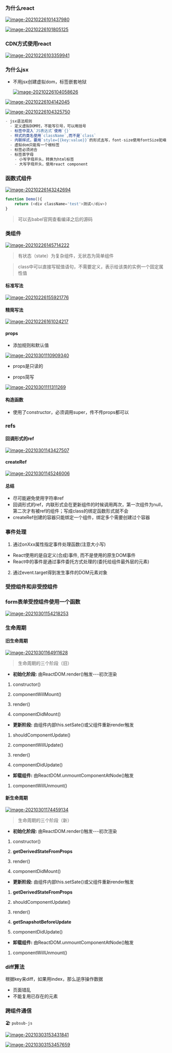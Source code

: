 ### 为什么react

<a data-fancybox title="image-20210226101437980" href="https://skyxchen-1302304787.cos.ap-chongqing.myqcloud.com/markdown/image-20210226101507286.png">![image-20210226101437980](https://skyxchen-1302304787.cos.ap-chongqing.myqcloud.com/markdown/image-20210226101507286.png)</a>

<a data-fancybox title="image-20210226101805125" href="https://skyxchen-1302304787.cos.ap-chongqing.myqcloud.com/markdown/image-20210226101805125.png">![image-20210226101805125](https://skyxchen-1302304787.cos.ap-chongqing.myqcloud.com/markdown/image-20210226101805125.png)</a>

### CDN方式使用react

<a data-fancybox title="image-20210226103359941" href="https://skyxchen-1302304787.cos.ap-chongqing.myqcloud.com/markdown/image-20210226103359941.png">![image-20210226103359941](https://skyxchen-1302304787.cos.ap-chongqing.myqcloud.com/markdown/image-20210226103359941.png)</a>

### 为什么jsx

- 不用jsx创建虚拟dom，标签嵌套地狱

  <a data-fancybox title="image-20210226104058626" href="https://skyxchen-1302304787.cos.ap-chongqing.myqcloud.com/markdown/image-20210226104058626.png">![image-20210226104058626](https://skyxchen-1302304787.cos.ap-chongqing.myqcloud.com/markdown/image-20210226104058626.png)</a>

<a data-fancybox title="image-20210226104142045" href="https://skyxchen-1302304787.cos.ap-chongqing.myqcloud.com/markdown/image-20210226104142045.png">![image-20210226104142045](https://skyxchen-1302304787.cos.ap-chongqing.myqcloud.com/markdown/image-20210226104142045.png)</a>

<a data-fancybox title="image-20210226104325750" href="https://skyxchen-1302304787.cos.ap-chongqing.myqcloud.com/markdown/image-20210226104325750.png">![image-20210226104325750](https://skyxchen-1302304787.cos.ap-chongqing.myqcloud.com/markdown/image-20210226104325750.png)</a>

```js
- jsx语法规则
  - 定义虚拟DOM时，不能写引号，可以用括号
  - 标签中混入`JS表达式`使用`{}`
  - 样式的类名使用`className`,而不是`class`
  - 内联样式，要用`style={{key:value}}`的形式去写，font-size使用fontSize驼峰形式
  - 虚拟dom只能有一个根标签
  - 标签必须闭合
  - 标签首字母
    - 小写字母开头，转换为html标签
    - 大写字母开头，使用react component
```
### 函数式组件

<a data-fancybox title="image-20210226143242694" href="https://skyxchen-1302304787.cos.ap-chongqing.myqcloud.com/markdown/image-20210226143242694.png">![image-20210226143242694](https://skyxchen-1302304787.cos.ap-chongqing.myqcloud.com/markdown/image-20210226143242694.png)</a>

```js
function Demo(){
	return (<div className='test'>测试</div>)
}
```



> 可以去babel官网查看编译之后的源码

### 类组件

<a data-fancybox title="image-20210226145714222" href="https://skyxchen-1302304787.cos.ap-chongqing.myqcloud.com/markdown/image-20210226145714222.png">![image-20210226145714222](https://skyxchen-1302304787.cos.ap-chongqing.myqcloud.com/markdown/image-20210226145714222.png)</a>

> 有状态（state）为复杂组件，无状态为简单组件

> class中可以直接写赋值语句，不需要定义，表示给该类的实例一个固定属性值

#### 标准写法

<a data-fancybox title="image-20210226155921776" href="https://skyxchen-1302304787.cos.ap-chongqing.myqcloud.com/markdown/image-20210226155921776.png">![image-20210226155921776](https://skyxchen-1302304787.cos.ap-chongqing.myqcloud.com/markdown/image-20210226155921776.png)</a>

#### 精简写法

<a data-fancybox title="image-20210226161024217" href="https://skyxchen-1302304787.cos.ap-chongqing.myqcloud.com/markdown/image-20210226161024217.png">![image-20210226161024217](https://skyxchen-1302304787.cos.ap-chongqing.myqcloud.com/markdown/image-20210226161024217.png)</a>

#### props

- 添加规则和默认值

<a data-fancybox title="image-20210301110909340" href="https://skyxchen-1302304787.cos.ap-chongqing.myqcloud.com/markdown/image-20210301110909340.png">![image-20210301110909340](https://skyxchen-1302304787.cos.ap-chongqing.myqcloud.com/markdown/image-20210301110909340.png)</a>

- props是只读的

- props简写

<a data-fancybox title="image-20210301111311269" href="https://skyxchen-1302304787.cos.ap-chongqing.myqcloud.com/markdown/image-20210301111311269.png">![image-20210301111311269](https://skyxchen-1302304787.cos.ap-chongqing.myqcloud.com/markdown/image-20210301111311269.png)</a>

#### 构造函数

- 使用了constructor，必须调用super，传不传props都可以

### refs

#### 回调形式的ref

<a data-fancybox title="image-20210301143427507" href="https://skyxchen-1302304787.cos.ap-chongqing.myqcloud.com/markdown/image-20210301143427507.png">![image-20210301143427507](https://skyxchen-1302304787.cos.ap-chongqing.myqcloud.com/markdown/image-20210301143427507.png)</a>

#### createRef

<a data-fancybox title="image-20210301145246006" href="https://skyxchen-1302304787.cos.ap-chongqing.myqcloud.com/markdown/image-20210301145246006.png">![image-20210301145246006](https://skyxchen-1302304787.cos.ap-chongqing.myqcloud.com/markdown/image-20210301145246006.png)</a>

#### 总结

- 尽可能避免使用字符串ref
- 回调形式的ref，内联形式会在更新组件的时候调用两次，第一次组件为null，第二次才有被ref的组件；写成class的绑定函数形式就不会
- createRef创建的容器只能绑定一个组件，绑定多个需要创建过个容器

### 事件处理

1. 通过onXxx属性指定事件处理函数(注意大小写)

- React使用的是自定义(合成)事件, 而不是使用的原生DOM事件
- React中的事件是通过事件委托方式处理的(委托给组件最外层的元素)

2. 通过event.target得到发生事件的DOM元素对象

### 受控组件和非受控组件

### form表单受控组件使用一个函数

<a data-fancybox title="image-20210301154218253" href="https://skyxchen-1302304787.cos.ap-chongqing.myqcloud.com/markdown/image-20210301154218253.png">![image-20210301154218253](https://skyxchen-1302304787.cos.ap-chongqing.myqcloud.com/markdown/image-20210301154218253.png)</a>

### 生命周期

#### 旧生命周期

<a data-fancybox title="image-20210301164911628" href="https://skyxchen-1302304787.cos.ap-chongqing.myqcloud.com/markdown/image-20210301164911628.png">![image-20210301164911628](https://skyxchen-1302304787.cos.ap-chongqing.myqcloud.com/markdown/image-20210301164911628.png)</a>

>  生命周期的三个阶段（旧）

- **初始化阶段:** 由ReactDOM.render()触发---初次渲染

1.   constructor()

2.   componentWillMount()

3.   render()

4.   componentDidMount()

- **更新阶段:** 由组件内部this.setSate()或父组件重新render触发

1.   shouldComponentUpdate()

2.   componentWillUpdate()

3.   render()

4.   componentDidUpdate()

- **卸载组件:** 由ReactDOM.unmountComponentAtNode()触发

1.   componentWillUnmount()

#### 新生命周期

<a data-fancybox title="image-20210301174459134" href="https://skyxchen-1302304787.cos.ap-chongqing.myqcloud.com/markdown/image-20210301174459134.png">![image-20210301174459134](https://skyxchen-1302304787.cos.ap-chongqing.myqcloud.com/markdown/image-20210301174459134.png)</a>



> 生命周期的三个阶段（新）

- **初始化阶段:** 由ReactDOM.render()触发---初次渲染

1. constructor()

2. **getDerivedStateFromProps** 

3. render()

4. componentDidMount()

- **更新阶段:** 由组件内部this.setSate()或父组件重新render触发

1. **getDerivedStateFromProps**

2. shouldComponentUpdate()

3. render()

4. **getSnapshotBeforeUpdate**

5. componentDidUpdate()

- **卸载组件:** 由ReactDOM.unmountComponentAtNode()触发

1. componentWillUnmount()

### diff算法

根据key来diff，如果用index，那么逆序操作数据

- 页面错乱
- 不能复用已存在的元素

### 跨组件通信

:beach_umbrella: `pubsub-js` ​

<a data-fancybox title="image-20210303153431841" href="https://skyxchen-1302304787.cos.ap-chongqing.myqcloud.com/markdown/image-20210303153431841.png">![image-20210303153431841](https://skyxchen-1302304787.cos.ap-chongqing.myqcloud.com/markdown/image-20210303153431841.png)</a>

<a data-fancybox title="image-20210303153457659" href="https://skyxchen-1302304787.cos.ap-chongqing.myqcloud.com/markdown/image-20210303153457659.png">![image-20210303153457659](https://skyxchen-1302304787.cos.ap-chongqing.myqcloud.com/markdown/image-20210303153457659.png)</a>